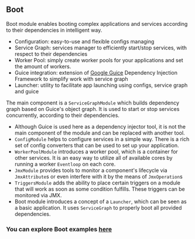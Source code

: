 ## Boot

Boot module enables booting complex applications and services according to their dependencies in intelligent way.

* Configuration: easy-to-use and flexible configs managing
* Service Graph: services manager to efficiently start/stop services, with respect to their dependencies
* Worker Pool: simply create worker pools for your applications and set the amount of workers.
* Guice integration: extension of [Google Guice](https://github.com/google/guice) Dependency Injection Framework to 
simplify work with service graph
* Launcher: utility to facilitate app launching using configs, service graph and guice

The main component is a `ServiceGraphModule` which builds dependency graph based on Guice's object graph. It is used to 
start or stop services concurrently, according to their dependencies. 

* Although Guice is used here as a dependency injector tool, it is not the main component of the module and can be 
replaced with another tool.
* `ConfigModule` helps to configure services in a simple way. There is a rich set of config converters that can be used 
to set up your application.
* `WorkerPoolModule` introduces a worker pool, which is a container for other services. It is an easy way to utilize all 
of available cores by running a worker `Eventloop` on each core.
* `JmxModule` provides tools to monitor a component's lifecycle via `JmxAttribute`s or even interfere with it by the 
means of `JmxOperation`s
* `TriggersModule` adds the ability to place certain triggers on a module that will work as soon as some condition 
fulfills. These triggers can be monitored via JMX.
* Boot module introduces a concept of a `Launcher`, which can be seen as a basic application. It uses `ServiceGraph` to 
properly boot all provided dependencies.

### You can explore Boot examples [here](https://github.com/softindex/datakernel/blob/master/examples/boot)